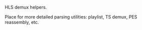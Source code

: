 HLS demux helpers.

Place for more detailed parsing utilities: playlist, TS demux, PES reassembly, etc.
